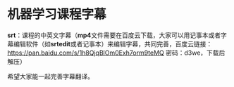 # **机器学习课程字幕**

**srt**：课程的中英文字幕（**mp4**文件需要在百度云下载，大家可以用记事本或者字幕编辑软件（如**srtedit**或者记事本）来编辑字幕，共同完善，百度云链接：https://pan.baidu.com/s/1h8QjqBlOm0Exh7orm9teMQ 密码：d3we，下载后解压）

希望大家能一起完善字幕翻译。